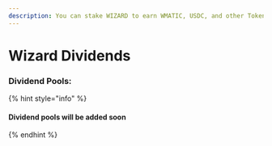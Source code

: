 ```yaml
---
description: You can stake WIZARD to earn WMATIC, USDC, and other Tokens
---
```


# Wizard Dividends

### Dividend **Pools:**

{% hint style="info" %}
#### Dividend **pools will be added soon**
{% endhint %}
